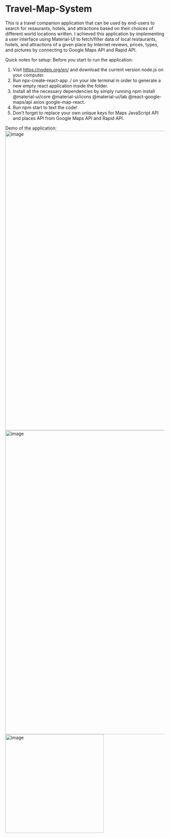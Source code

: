 # Travel-Map-System
This is a travel companion application that can be used by end-users to search for resaurants, hotels, and attractions based on their choices of different world locations written. I achieved this application by implementing a user interface using Material-UI to fetch/filter data of local restaurants, hotels, and attractions of a given place by Internet reviews, prices, types, and pictures by connecting to Google Maps API and Rapid API.

Quick notes for setup:
Before you start to run the application:
1. Visit https://nodejs.org/en/ and download the current version node.js on your computer.
2. Run npx-create-react-app ./ on your ide terminal in order to generate a new empty react application inside the folder.
3. Install all the necessary dependencies by simply running npm install @material-ui/core @material-ui/icons @material-ui/lab @react-google-maps/api axios google-map-react.
4. Run npm start to text the code!
5. Don't forget to replace your own unique keys for Maps JavaScript API and places API from Google Maps API and Rapid API.

Demo of the application:
<img width="943" alt="image" src="https://user-images.githubusercontent.com/66391583/157792969-5592dd79-42e4-4a03-b769-0a5d48f78a69.png">
<img width="957" alt="image" src="https://user-images.githubusercontent.com/66391583/157793046-16228ce1-298a-407b-ae82-9178fecca4e2.png">
<img width="311" alt="image" src="https://user-images.githubusercontent.com/66391583/157793099-376a9c78-6eb5-4c19-8722-4f2233ffcbce.png">
